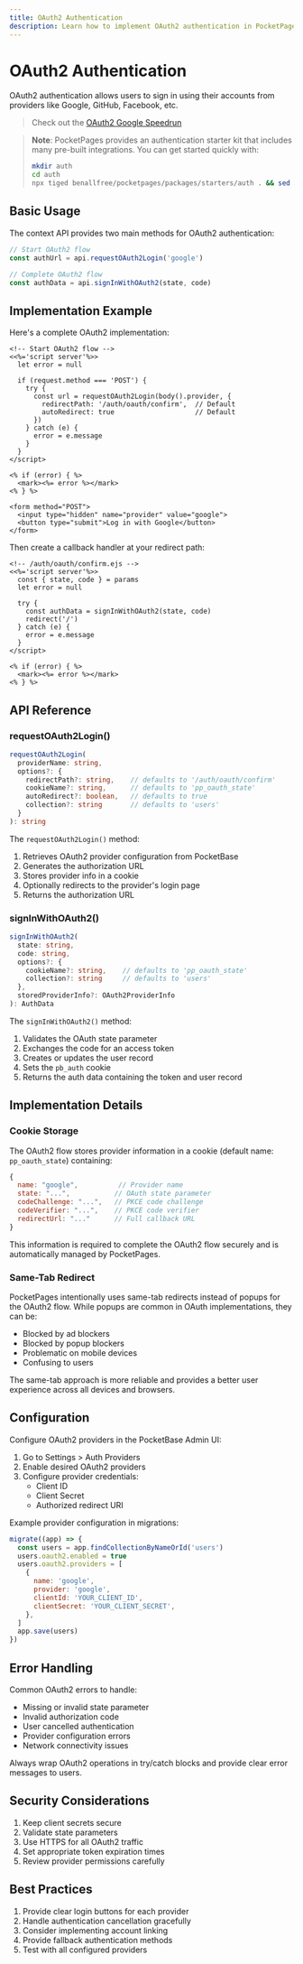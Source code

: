 ```yaml
---
title: OAuth2 Authentication
description: Learn how to implement OAuth2 authentication in PocketPages
---
```


# OAuth2 Authentication

OAuth2 authentication allows users to sign in using their accounts from providers like Google, GitHub, Facebook, etc.

> Check out the [OAuth2 Google Speedrun](/docs/speedruns/google-oauth2)

> **Note**: PocketPages provides an authentication starter kit that includes many pre-built integrations. You can get started quickly with:
>
> ```bash
> mkdir auth
> cd auth
> npx tiged benallfree/pocketpages/packages/starters/auth . && sed -i 's/"workspace://g' package.json
> ```

## Basic Usage

The context API provides two main methods for OAuth2 authentication:

```javascript
// Start OAuth2 flow
const authUrl = api.requestOAuth2Login('google')

// Complete OAuth2 flow
const authData = api.signInWithOAuth2(state, code)
```

## Implementation Example

Here's a complete OAuth2 implementation:

```ejs
<!-- Start OAuth2 flow -->
<<%='script server'%>>
  let error = null

  if (request.method === 'POST') {
    try {
      const url = requestOAuth2Login(body().provider, {
        redirectPath: '/auth/oauth/confirm',  // Default
        autoRedirect: true                    // Default
      })
    } catch (e) {
      error = e.message
    }
  }
</script>

<% if (error) { %>
  <mark><%= error %></mark>
<% } %>

<form method="POST">
  <input type="hidden" name="provider" value="google">
  <button type="submit">Log in with Google</button>
</form>
```

Then create a callback handler at your redirect path:

```ejs
<!-- /auth/oauth/confirm.ejs -->
<<%='script server'%>>
  const { state, code } = params
  let error = null

  try {
    const authData = signInWithOAuth2(state, code)
    redirect('/')
  } catch (e) {
    error = e.message
  }
</script>

<% if (error) { %>
  <mark><%= error %></mark>
<% } %>
```

## API Reference

### requestOAuth2Login()

```typescript
requestOAuth2Login(
  providerName: string,
  options?: {
    redirectPath?: string,    // defaults to '/auth/oauth/confirm'
    cookieName?: string,      // defaults to 'pp_oauth_state'
    autoRedirect?: boolean,   // defaults to true
    collection?: string       // defaults to 'users'
  }
): string
```

The `requestOAuth2Login()` method:

1. Retrieves OAuth2 provider configuration from PocketBase
2. Generates the authorization URL
3. Stores provider info in a cookie
4. Optionally redirects to the provider's login page
5. Returns the authorization URL

### signInWithOAuth2()

```typescript
signInWithOAuth2(
  state: string,
  code: string,
  options?: {
    cookieName?: string,    // defaults to 'pp_oauth_state'
    collection?: string     // defaults to 'users'
  },
  storedProviderInfo?: OAuth2ProviderInfo
): AuthData
```

The `signInWithOAuth2()` method:

1. Validates the OAuth state parameter
2. Exchanges the code for an access token
3. Creates or updates the user record
4. Sets the `pb_auth` cookie
5. Returns the auth data containing the token and user record

## Implementation Details

### Cookie Storage

The OAuth2 flow stores provider information in a cookie (default name: `pp_oauth_state`) containing:

```javascript
{
  name: "google",          // Provider name
  state: "...",           // OAuth state parameter
  codeChallenge: "...",   // PKCE code challenge
  codeVerifier: "...",    // PKCE code verifier
  redirectUrl: "..."      // Full callback URL
}
```

This information is required to complete the OAuth2 flow securely and is automatically managed by PocketPages.

### Same-Tab Redirect

PocketPages intentionally uses same-tab redirects instead of popups for the OAuth2 flow. While popups are common in OAuth implementations, they can be:

- Blocked by ad blockers
- Blocked by popup blockers
- Problematic on mobile devices
- Confusing to users

The same-tab approach is more reliable and provides a better user experience across all devices and browsers.

## Configuration

Configure OAuth2 providers in the PocketBase Admin UI:

1. Go to Settings > Auth Providers
2. Enable desired OAuth2 providers
3. Configure provider credentials:
   - Client ID
   - Client Secret
   - Authorized redirect URI

Example provider configuration in migrations:

```javascript
migrate((app) => {
  const users = app.findCollectionByNameOrId('users')
  users.oauth2.enabled = true
  users.oauth2.providers = [
    {
      name: 'google',
      provider: 'google',
      clientId: 'YOUR_CLIENT_ID',
      clientSecret: 'YOUR_CLIENT_SECRET',
    },
  ]
  app.save(users)
})
```

## Error Handling

Common OAuth2 errors to handle:

- Missing or invalid state parameter
- Invalid authorization code
- User cancelled authentication
- Provider configuration errors
- Network connectivity issues

Always wrap OAuth2 operations in try/catch blocks and provide clear error messages to users.

## Security Considerations

1. Keep client secrets secure
2. Validate state parameters
3. Use HTTPS for all OAuth2 traffic
4. Set appropriate token expiration times
5. Review provider permissions carefully

## Best Practices

1. Provide clear login buttons for each provider
2. Handle authentication cancellation gracefully
3. Consider implementing account linking
4. Provide fallback authentication methods
5. Test with all configured providers
